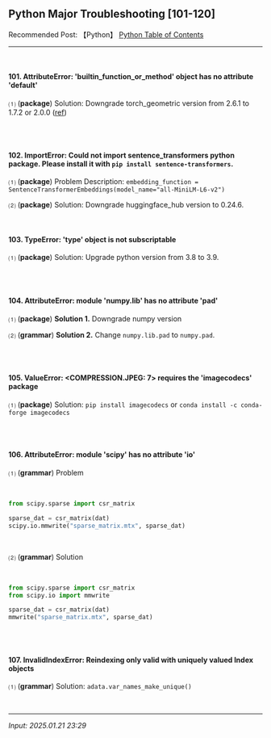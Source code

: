 ## **Python Major Troubleshooting [101-120]**

Recommended Post: 【Python】 [Python Table of Contents](https://jb243.github.io/pages/786)

---

<br>

#### **101. AttributeError: 'builtin_function_or_method' object has no attribute 'default'**

⑴ (****package****) Solution: Downgrade torch_geometric version from 2.6.1 to 1.7.2 or 2.0.0 ([ref](https://github.com/pyg-team/pytorch_geometric/discussions/9683))

<br>

<br>

#### **102. ImportError: Could not import sentence_transformers python package. Please install it with `pip install sentence-transformers`.**

⑴ (****package****) Problem Description: `embedding_function = SentenceTransformerEmbeddings(model_name="all-MiniLM-L6-v2")`

⑵ (****package****) Solution: Downgrade huggingface_hub version to 0.24.6.

<br>

#### **103. TypeError: 'type' object is not subscriptable**

⑴ (**package**) Solution: Upgrade python version from 3.8 to 3.9.

<br> 

<br>

#### **104. AttributeError: module 'numpy.lib' has no attribute 'pad'**

⑴ (**package**) **Solution 1.** Downgrade numpy version

⑵ (**grammar**) **Solution 2.** Change `numpy.lib.pad` to `numpy.pad`.

<br> 

<br>

#### **105. ValueError: <COMPRESSION.JPEG: 7> requires the 'imagecodecs' package**

⑴  (**package**) Solution: `pip install imagecodecs` or `conda install -c conda-forge imagecodecs`

<br>

<br>

#### **106. AttributeError: module 'scipy' has no attribute 'io'**

⑴ (**grammar**) Problem

<br>

```python
from scipy.sparse import csr_matrix

sparse_dat = csr_matrix(dat)
scipy.io.mmwrite("sparse_matrix.mtx", sparse_dat)
```

<br>

⑵ (**grammar**) Solution 

<br>
 
```python
from scipy.sparse import csr_matrix
from scipy.io import mmwrite

sparse_dat = csr_matrix(dat)
mmwrite("sparse_matrix.mtx", sparse_dat)
```

<br>

<br>

#### 107. InvalidIndexError: Reindexing only valid with uniquely valued Index objects

⑴ (**grammar**) Solution: `adata.var_names_make_unique()`

<br>

---

_Input: 2025.01.21 23:29_
